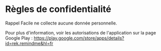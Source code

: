 # Règles de confidentialité
Rappel Facile ne collecte aucune donnée personnelle.

Pour plus d'information, voir les autorisations de l'application sur la page Google Play : https://play.google.com/store/apps/details?id=rek.remindme&hl=fr
